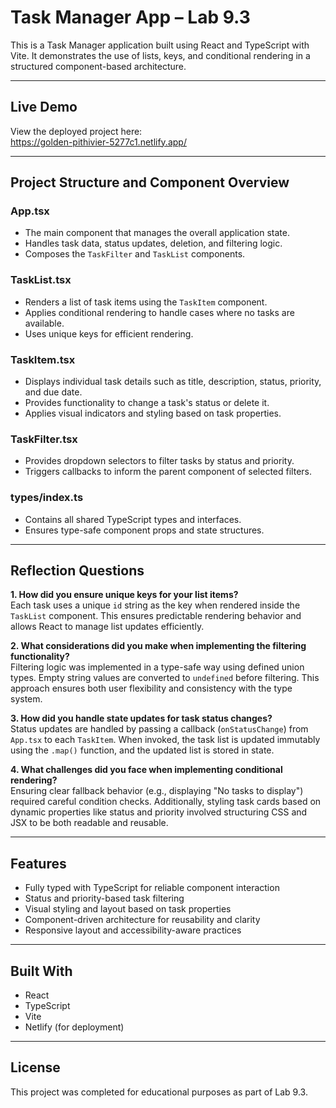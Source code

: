 # Task Manager App – Lab 9.3

This is a Task Manager application built using React and TypeScript with Vite. It demonstrates the use of lists, keys, and conditional rendering in a structured component-based architecture.

---

## Live Demo

View the deployed project here:  
https://golden-pithivier-5277c1.netlify.app/

---

## Project Structure and Component Overview

### App.tsx
- The main component that manages the overall application state.
- Handles task data, status updates, deletion, and filtering logic.
- Composes the `TaskFilter` and `TaskList` components.

### TaskList.tsx
- Renders a list of task items using the `TaskItem` component.
- Applies conditional rendering to handle cases where no tasks are available.
- Uses unique keys for efficient rendering.

### TaskItem.tsx
- Displays individual task details such as title, description, status, priority, and due date.
- Provides functionality to change a task's status or delete it.
- Applies visual indicators and styling based on task properties.

### TaskFilter.tsx
- Provides dropdown selectors to filter tasks by status and priority.
- Triggers callbacks to inform the parent component of selected filters.

### types/index.ts
- Contains all shared TypeScript types and interfaces.
- Ensures type-safe component props and state structures.

---

## Reflection Questions

**1. How did you ensure unique keys for your list items?**  
Each task uses a unique `id` string as the key when rendered inside the `TaskList` component. This ensures predictable rendering behavior and allows React to manage list updates efficiently.

**2. What considerations did you make when implementing the filtering functionality?**  
Filtering logic was implemented in a type-safe way using defined union types. Empty string values are converted to `undefined` before filtering. This approach ensures both user flexibility and consistency with the type system.

**3. How did you handle state updates for task status changes?**  
Status updates are handled by passing a callback (`onStatusChange`) from `App.tsx` to each `TaskItem`. When invoked, the task list is updated immutably using the `.map()` function, and the updated list is stored in state.

**4. What challenges did you face when implementing conditional rendering?**  
Ensuring clear fallback behavior (e.g., displaying "No tasks to display") required careful condition checks. Additionally, styling task cards based on dynamic properties like status and priority involved structuring CSS and JSX to be both readable and reusable.

---

## Features

- Fully typed with TypeScript for reliable component interaction
- Status and priority-based task filtering
- Visual styling and layout based on task properties
- Component-driven architecture for reusability and clarity
- Responsive layout and accessibility-aware practices

---

## Built With

- React
- TypeScript
- Vite
- Netlify (for deployment)

---

## License

This project was completed for educational purposes as part of Lab 9.3.